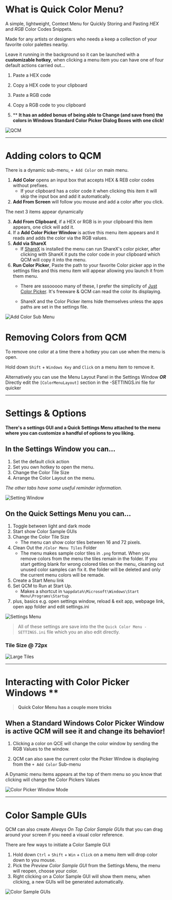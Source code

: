 # What is Quick Color Menu?

A simple, lightweight, Context Menu for Quickly Storing and Pasting *HEX* and *RGB* Color Codes Snippets.

Made for any artists or designers who needs a keep a collection of your favorite color palettes nearby.

Leave it running in the background so it can be launched with a **customizable hotkey**, when clicking a menu item you can have one of four default actions carried out...

1. Paste a HEX code

2. Copy a HEX code to your clipboard

3. Paste a RGB code

4. Copy a RGB code to you clipboard

5. ** **It has an added bonus of being able to Change (and save from) the colors in Windows Standard Color Picker Dialog Boxes with one click!** 

![QCM](/ss/QCM.png)

***

# Adding colors to QCM

There is a dynamic sub-menu, `+ Add Color` on main menu.
1. **Add Color** opens an input box that accepts HEX & REB color codes without prefixes.
    - If your clipboard has a color code it when clicking this item it will skip the input box and add it automatically.
2. **Add From Screen** will follow you mouse and add a color after you click.

The next 3 items appear dynamically 

3. **Add From Clipboard**, if a HEX or RGB is in your clipboard this item appears, one click will add it.
3. If a **Add Color Picker Window** is active this menu item appears and it reads and adds the color via the RGB values.
4. **Add via ShareX**
    - If [ShareX](https://getsharex.com) is installed the menu can run ShareX's color picker, after clicking with ShareX it puts the color code in your clipboard which QCM will copy it into the menu.
5. **Run Color Picker**, Paste the path to your favorite Color picker app in the settings files and this menu item will appear allowing you launch it from them menu.
	- There are sssooooo many of these, I prefer the simplicity of [Just Color Picker](https://annystudio.com/software/colorpicker/). It's  freeware & QCM can read the color its displaying.

    - ShareX and the Color Picker items hide themselves unless the apps paths are set in the settings file.

![Add Color Sub Menu](ss/qcm-add.png)
# Removing Colors from QCM

To remove one color at a time there a hotkey you can use when the menu is open.

Hold down `Shift` + `Windows Key` and `Click` on a menu item to remove it.

Alternatively you can use the Menu Layout Panel in the  Settings Window ***OR*** Directly edit the `[ColorMenuLayout]` section in the -SETTINGS.ini file for quicker 

***

# Settings & Options

**There's a settings GUI and a Quick Settings Menu attached to the menu where you can customize a handful of options to you liking.**

## In the Settings Window you can...

1. Set the default click action
2. Set you own hotkey to open the menu.
3. Change the Color Tile Size
4. Arrange the Color Layout on the menu.

*The other tabs have some useful reminder information.*

![Setting Window](ss/qcm-settingswindow.png)

## On the Quick Settings Menu you can... 

1. Toggle between light and dark mode
2. Start show Color Sample GUIs
3. Change the Color Tile Size 
    - The menu can show color tiles between 16 and 72 pixels.
4. Clean Out the `/Color Menu Tiles` Folder
    - The menu makes sample color tiles in `.png` format.  When you remove colors from the menu the tiles remain in the folder. If you start getting blank for wrong colored tiles on the menu, cleaning out unused color samples can fix it. the folder will be deleted and only the current menu colors will be remade.
5. Create a Start Menu link
6. Set QCM to Run at Start Up.
    - Makes a shortcut in `%appdata%\Microsoft\Windows\Start Menu\Programs\Startup`
7. plus, basics e.g. open settings window, reload & exit app, webpage link, open app folder and edit settings.ini

![Settings Menu](ss/qcm-settingsmenu.png)

> All of these settings are save into the the `Quick Color Menu -SETTINGS.ini` file which you an also edit directly.

### Tile Size @ 72px

![Large Tiles](ss/qcm-bigtiles.png)

***

# Interacting with Color Picker Windows **

> **Quick Color Menu has a couple more tricks**

## **When a Standard Windows Color Picker Window is active  QCM will see it and change its behavior!**


1. Clicking a color on QCE will change the color window by sending the RGB Values to the window.

1. QCM can also save the current color the Picker Window is displaying from the `+ Add Color` Sub-menu

A Dynamic menu items appears at the top of them menu so you know that clicking will change the Color Pickers Values

![Color Picker Window Mode](ss/qcm-Colorpicker.png)

***

# Color Sample GUIs

QCM can also create *Always On Top Color Sample GUIs* that you can drag around your screen if you need a visual color reference.

There are few ways to initiate a Color Sample GUI

1. Hold down `Ctrl` + `Shift` + `Win` + `Click` on a menu item will drop color down to you mouse.
2. Pick the *Preview Color Sample GUI* from the Settings Menu, the menu will reopen, choose your color.
3. Right clicking on a Color Sample GUI will show them menu, when clicking, a new GUIs will be generated automatically.

![Color Sample GUIs](ss/qcm-colorguis.png)
